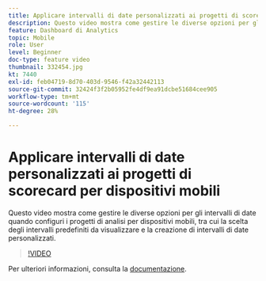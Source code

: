 ```yaml
---
title: Applicare intervalli di date personalizzati ai progetti di scorecard per dispositivi mobili
description: Questo video mostra come gestire le diverse opzioni per gli intervalli di date quando configuri i progetti di analisi per dispositivi mobili, tra cui la scelta degli intervalli predefiniti da visualizzare e la creazione di intervalli di date personalizzati.
feature: Dashboard di Analytics
topic: Mobile
role: User
level: Beginner
doc-type: feature video
thumbnail: 332454.jpg
kt: 7440
exl-id: feb04719-8d70-403d-9546-f42a32442113
source-git-commit: 32424f3f2b05952fe4df9ea91dcbe51684cee905
workflow-type: tm+mt
source-wordcount: '115'
ht-degree: 28%

---
```


# Applicare intervalli di date personalizzati ai progetti di scorecard per dispositivi mobili

Questo video mostra come gestire le diverse opzioni per gli intervalli di date quando configuri i progetti di analisi per dispositivi mobili, tra cui la scelta degli intervalli predefiniti da visualizzare e la creazione di intervalli di date personalizzati.

>[!VIDEO](https://video.tv.adobe.com/v/332454/?quality=12&learn=on)

Per ulteriori informazioni, consulta la [documentazione](https://experienceleague.adobe.com/docs/analytics/analyze/mobapp/curator.html?lang=it).
